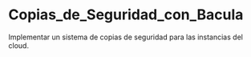 # Copias_de_Seguridad_con_Bacula
Implementar un sistema de copias de seguridad para las instancias del cloud.
